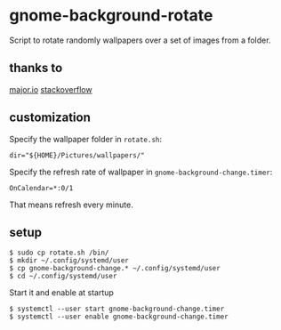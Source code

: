 # gnome-background-rotate
Script to rotate randomly wallpapers over a set of images from a folder.   
## thanks to 
[major.io](https://major.io/2015/02/11/rotate-gnome-3s-wallpaper-systemd-user-units-timers/#disqus_thread)
[stackoverflow](http://stackoverflow.com/questions/10374520/gsettings-with-cron)

## customization
Specify the wallpaper folder in `rotate.sh`:
```
dir="${HOME}/Pictures/wallpapers/"
```

Specify the refresh rate of wallpaper in  `gnome-background-change.timer`:
```
OnCalendar=*:0/1
```
That means refresh every minute.

## setup
```
$ sudo cp rotate.sh /bin/
$ mkdir ~/.config/systemd/user
$ cp gnome-background-change.* ~/.config/systemd/user
$ cd ~/.config/systemd/user
```
Start it and enable at startup
```
$ systemctl --user start gnome-background-change.timer
$ systemctl --user enable gnome-background-change.timer
```

